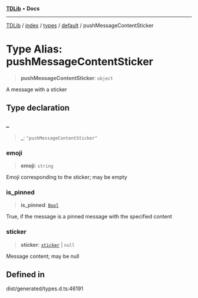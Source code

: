 [**TDLib**](../../../../../../README.md) • **Docs**

***

[TDLib](../../../../../../modules.md) / [index](../../../../../README.md) / [types](../../../README.md) / [default](../README.md) / pushMessageContentSticker

# Type Alias: pushMessageContentSticker

> **pushMessageContentSticker**: `object`

A message with a sticker

## Type declaration

### \_

> **\_**: `"pushMessageContentSticker"`

### emoji

> **emoji**: `string`

Emoji corresponding to the sticker; may be empty

### is\_pinned

> **is\_pinned**: [`Bool`](Bool.md)

True, if the message is a pinned message with the specified content

### sticker

> **sticker**: [`sticker`](sticker.md) \| `null`

Message content; may be null

## Defined in

dist/generated/types.d.ts:46191

